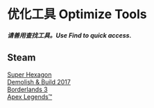 # 优化工具 Optimize Tools  
##### 请善用查找工具。Use Find to quick access.  

## Steam  
[Super Hexagon](https://github.com/GlacierLab/SuperHexagonOptimize)  
[Demolish & Build 2017](https://github.com/GlacierLab/DemolishBuild2017Optimize)  
[Borderlands 3](https://github.com/GlacierLab/Borderlands3Helper)  
[Apex Legends™](https://github.com/GlacierLab/ApexAdaptive100Plus)  
